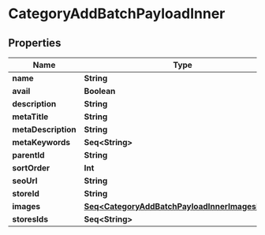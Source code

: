 

# CategoryAddBatchPayloadInner


## Properties

Name | Type | Description | Notes
------------ | ------------- | ------------- | -------------
**name** | **String** |  | 
**avail** | **Boolean** |  |  [optional]
**description** | **String** |  |  [optional]
**metaTitle** | **String** |  |  [optional]
**metaDescription** | **String** |  |  [optional]
**metaKeywords** | **Seq&lt;String&gt;** |  |  [optional]
**parentId** | **String** |  |  [optional]
**sortOrder** | **Int** |  |  [optional]
**seoUrl** | **String** |  |  [optional]
**storeId** | **String** |  |  [optional]
**images** | [**Seq&lt;CategoryAddBatchPayloadInnerImagesInner&gt;**](CategoryAddBatchPayloadInnerImagesInner.md) |  |  [optional]
**storesIds** | **Seq&lt;String&gt;** |  |  [optional]



